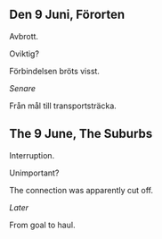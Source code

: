 
Den 9 Juni, Förorten
------------------------------

Avbrott.

Oviktig?

Förbindelsen bröts visst.

*Senare*

Från mål till transportsträcka.

The 9 June, The Suburbs
------------------------------

Interruption.

Unimportant?

The connection was apparently cut off.

*Later*

From goal to haul.
